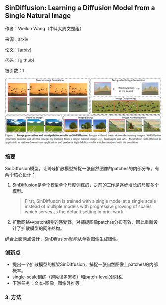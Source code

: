 ## SinDiffusion: Learning a Diffusion Model from a Single Natural Image

作者：Weilun Wang（中科大周文罡组）

来源：arxiv

论文：[[arxiv](https://arxiv.org/pdf/2211.12445)]

代码：[[github](https://github.com/WeilunWang/SinDiffusion)]

被引数：1

![image-20230104220209942](./pic/image-20230104220209942.png)

### 摘要

SinDiffusion模型，让降噪扩散模型捕捉一张自然图像的patches的内部分布。有两个核心设计：

1. SinDiffusion是单个模型单个尺度训练的，之前的工作是逐步增长的尺度多个模型。

   > First, SinDiffusion is trained with a single model at a single scale instead of multiple models with progressive growing of scales which serves as the default setting in prior work.

2. 扩散网络中patch级别的感受野，对捕捉图像patches分布有效，因此重新设计了扩散模型的网络结构。

综合上面两点设计，SinDiffusion就能从单张图像生成图像。

### 创新点

- 提出一个扩散模型的框架SinDiffusion，捕捉一张自然图像上patches的内部概率。
- single-scale训练（避免误差累积）和patch-level的网络。
- 下游任务：文本-图像，图像外推等。

### 3. 方法

